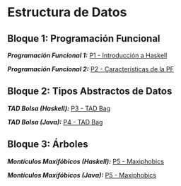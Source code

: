 # Estructura de Datos

## Bloque 1: Programación Funcional

***Programación Funcional 1:*** [P1 - Introducción a Haskell](https://github.com/Hidden-Process/DataStructures/blob/main/P1-PF1/EDPractica1.hs)

***Programación Funcional 2:*** [P2 - Características de la PF](https://github.com/Hidden-Process/DataStructures/blob/main/P2-PF2/EDPractica2.hs)

## Bloque 2: Tipos Abstractos de Datos

***TAD Bolsa (Haskell):*** [P3 - TAD Bag](https://github.com/Hidden-Process/DataStructures/tree/main/P3-Bag)

***TAD Bolsa (Java):*** [P4 - TAD Bag](https://github.com/Hidden-Process/DataStructures/tree/main/P4-Bag)

## Bloque 3: Árboles

***Montículos Maxifóbicos (Haskell):*** [P5 - Maxiphobics](https://github.com/Hidden-Process/DataStructures/tree/main/P5-Maxiphobic/Haskell)

***Montículos Maxifóbicos (Java):*** [P5 - Maxiphobics](https://github.com/Hidden-Process/DataStructures/tree/main/P5-Maxiphobic/Java)

